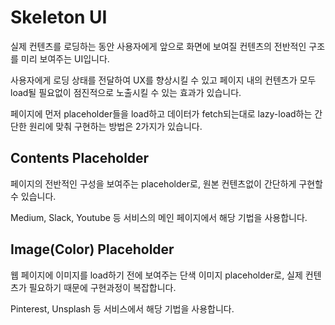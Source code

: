 # Skeleton UI

실제 컨텐츠를 로딩하는 동안 사용자에게 앞으로 화면에 보여질 컨텐츠의 전반적인 구조를 미리 보여주는 UI입니다.

사용자에게 로딩 상태를 전달하여 UX를 향상시킬 수 있고 페이지 내의 컨텐츠가 모두 load될 필요없이 점진적으로 노출시킬 수 있는 효과가 있습니다.

페이지에 먼저 placeholder들을 load하고 데이터가 fetch되는대로 lazy-load하는 간단한 원리에 맞춰 구현하는 방법은 2가지가 있습니다.

## Contents Placeholder

페이지의 전반적인 구성을 보여주는 placeholder로, 원본 컨텐츠없이 간단하게 구현할 수 있습니다.

Medium, Slack, Youtube 등 서비스의 메인 페이지에서 해당 기법을 사용합니다.

## Image(Color) Placeholder

웹 페이지에 이미지를 load하기 전에 보여주는 단색 이미지 placeholder로, 실제 컨텐츠가 필요하기 때문에 구현과정이 복잡합니다.

Pinterest, Unsplash 등 서비스에서 해당 기법을 사용합니다.
